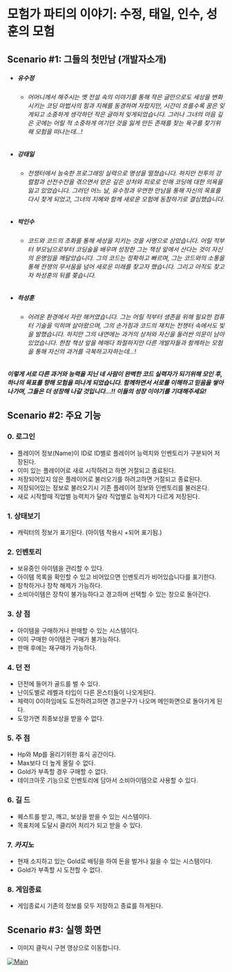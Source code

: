 # 모험가 파티의 이야기: 수정, 태일, 인수, 성훈의 모험 

## Scenario #1: 그들의 첫만남 (개발자소개)

- ##### 유수정
  - ###### 어머니께서 해주시는 옛 전설 속의 이야기를 통해 작은 글만으로도 세상을 변화시키는 코딩 마법사의 힘과 지혜를 동경하며 자랐지만, 시간이 흐를수록 꿈은 잊게되고 소중하게 생각하던 작은 글마저 잊게되었습니다. 그러나 그녀의 마음 깊은 곳에는 어릴 적 소중하게 여기던 것을 잃게 만든 존재를 찾는 욕구를 찾기위해 모험을 떠나는데...!
- ##### 강태일
  - ###### 전쟁터에서 능숙한 프로그래밍 실력으로 명성을 떨쳤습니다. 하지만 전투의 강렬함과 산전수전을 겪으면서 얻은 깊은 상처와 피로로 인해 코딩에 대한 의욕을 잃고 있었습니다. 그러던 어느 날, 유수정과 우연한 만남을 통해 자신의 목표를 다시 찾게 되었고, 그녀의 지혜와 함께 새로운 모험에 동참하기로 결심했습니다.
- ##### 박인수
  - ###### 코드와 코드의 조화를 통해 세상을 지키는 것을 사명으로 삼았습니다. 어릴 적부터 부모님으로부터 코딩술을 배우며 성장한 그는 책상 앞에서 산다는 것이 자신의 운명임을 깨달았습니다. 그의 코드는 정확하고 빠르며, 그는 코드와의 소통을 통해 전쟁의 무서움을 넘어 새로운 미래를 찾고자 했습니다. 그리고 아직도 찾고자 하성훈의 뒤를 쫒습니다.
- ##### 하성훈
  - ###### 어려운 환경에서 자란 해커였습니다. 그는 어릴 적부터 생존을 위해 필요한 컴퓨터 기술을 익히며 살아왔으며, 그의 손가짐과 코드의 재치는 전쟁터 속에서도 빛을 발했습니다. 하지만 그의 내면에는 과거의 상처와 자신을 둘러싼 의문이 남아있었습니다. 한참 책상 앞을 헤매다 좌절하지만 다른 개발자들과 함께하는 모험을 통해 자신의 과거를 극복하고자하는데...!
##### 이렇게 서로 다른 과거와 능력을 지닌 네 사람이 완벽한 코드 실력자가 되기위해 모인 후, 하나의 목표를 향해 모험을 떠나게 되었습니다. 함께하면서 서로를 이해하고 믿음을 쌓아나가며, 그들은 더 성장해 나갈 것입니다...!! 이들의 성장 이야기를 기대해주세요!

## Scenario #2: 주요 기능
### 0. 로그인
- 플레이어 정보(Name)이 ID로 ID별로 플레이어 능력치와 인벤토리가 구분되어 저장된다.
- 이미 있는 플레이어로 새로 시작하려고 하면 거절되고 종료된다.
- 저장되어있지 않은 플레이어로 불러오기를 하려고하면 거절되고 종료된다.
- 저장되어있는 정보로 불러오기시 기존 플레이어 정보와 인벤토리를 불러온다.
- 새로 시작할때 직업별 능력치가 달라 직업별로 능력치가 다르게 저장된다. 

### 1. 상태보기
- 캐릭터의 정보가 표기된다. (아이템 착용시 +되어 표기됨.)
  
### 2. 인벤토리
- 보유중인 아이템을 관리할 수 있다.
- 아이템 목록을 확인할 수 있고 비어있으면 인벤토리가 비어있습니다를 표기한다.
- 장착하거나 장착 해제가 가능하다.
- 소비아이템은 장착이 불가능하다고 경고하며 선택할 수 있는 창으로 돌아간다.

### 3. 상    점
- 아이템을 구매하거나 판매할 수 있는 시스템이다.
- 이미 구매한 아이템은 구매가 불가능하다.
- 판매 후에는 재구매가 가능하다.
  
### 4. 던    전
- 던전에 들어가 골드를 벌 수 있다.
- 난이도별로 레벨과 타입이 다른 몬스터들이 나오게된다.
- 체력이 0이하임에도 도전하려고하면 경고문구가 나오며 메인화면으로 돌아가게 된다.
- 도망가면 최종보상을 받을 수 없다.

### 5. 주    점
- Hp와 Mp를 올리기위한 휴식 공간이다.
- Max보다 더 높게 올릴 수 없다.
- Gold가 부족할 경우 구매할 수 없다.
- 테이크아웃 기능으로 인벤토리에 담아서 소비아이템으로 사용할 수 있다.
  
### 6. 길    드
- 퀘스트를 받고, 깨고, 보상을 받을 수 있는 시스템이다.
- 목표치에 도달시 클리어 처리가 되고 받을 수 있다.

### 7. $카지노$
- 현재 소지하고 있는 Gold로 배팅을 하여 돈을 벌거나 잃을 수 있는 시스템이다.
- Gold가 부족할 시 도전할 수 없다.

### 8. 게임종료
- 게임종료시 기존의 정보를 모두 저장하고 종료를 하게된다.

## Scenario #3: 실행 화면
- 이미지 클릭시 구현 영상으로 이동합니다.
  
[![Main](https://github.com/MilkyQuartz/SpartaDungeon/assets/141620531/4af158f0-a30d-41b6-9f29-664820201459)
](https://youtu.be/Bsqa1bmoJBY)
